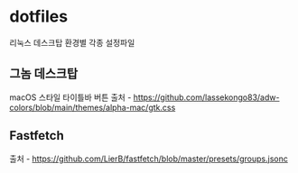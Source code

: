 # dotfiles

리눅스 데스크탑 환경별 각종 설정파일

## 그놈 데스크탑

macOS 스타일 타이틀바 버튼 출처 - https://github.com/lassekongo83/adw-colors/blob/main/themes/alpha-mac/gtk.css

## Fastfetch

출처 - https://github.com/LierB/fastfetch/blob/master/presets/groups.jsonc
